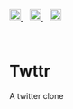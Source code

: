 <p>
  <a href="https://flutter.dev/" target="_blank" rel="noreferrer"> 
  <img src="https://storage.googleapis.com/cms-storage-bucket/ec64036b4eacc9f3fd73.svg" alt="flutter" height="20"/>
  </a>
  &nbsp;&nbsp;
  <a href="https://riverpod.dev/" target="_blank" rel="noreferrer"> 
  <img src="https://riverpod.dev/img/full_logo.svg" alt="riverpod" height="20"/>
  </a>
  &nbsp;&nbsp;
  <a href="https://appwrite.io/" target="_blank" rel="noreferrer"> 
  <img src="https://appwrite.io/images/appwrite.svg" alt="appwrote" height="20"/> 
  </a>
</p>
<br>

# Twttr

A twitter clone
